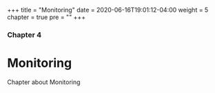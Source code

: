 +++
title = "Monitoring"
date = 2020-06-16T19:01:12-04:00
weight = 5
chapter = true
pre = "<b></b>"
+++

### Chapter 4

# Monitoring

Chapter about Monitoring